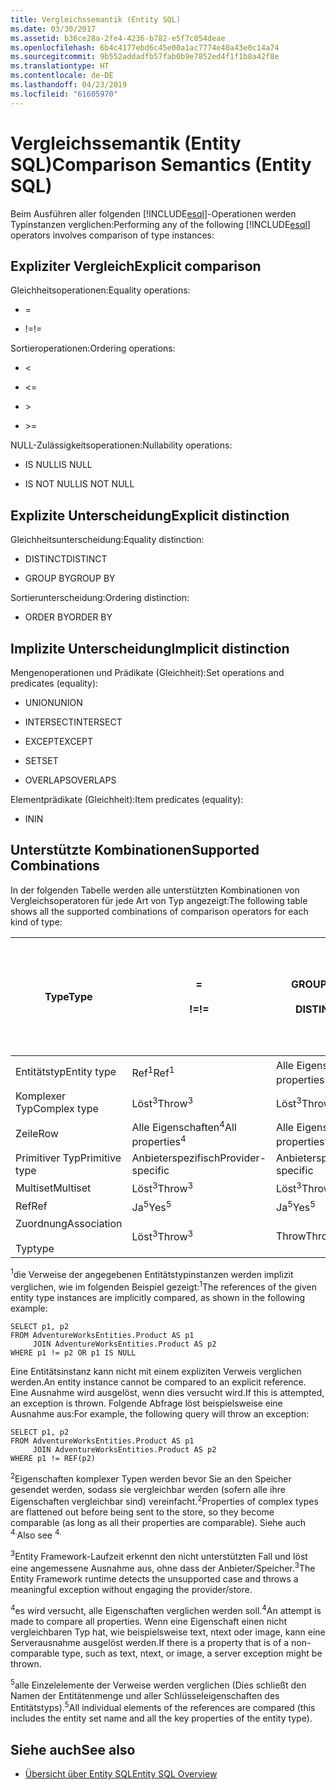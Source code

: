 ```yaml
---
title: Vergleichssemantik (Entity SQL)
ms.date: 03/30/2017
ms.assetid: b36ce28a-2fe4-4236-b782-e5f7c054deae
ms.openlocfilehash: 6b4c4177ebd6c45e00a1ac7774e40a43e0c14a74
ms.sourcegitcommit: 9b552addadfb57fab0b9e7852ed4f1f1b8a42f8e
ms.translationtype: HT
ms.contentlocale: de-DE
ms.lasthandoff: 04/23/2019
ms.locfileid: "61605970"
---
```

# <a name="comparison-semantics-entity-sql"></a><span data-ttu-id="12e2c-102">Vergleichssemantik (Entity SQL)</span><span class="sxs-lookup"><span data-stu-id="12e2c-102">Comparison Semantics (Entity SQL)</span></span>
<span data-ttu-id="12e2c-103">Beim Ausführen aller folgenden [!INCLUDE[esql](../../../../../../includes/esql-md.md)]-Operationen werden Typinstanzen verglichen:</span><span class="sxs-lookup"><span data-stu-id="12e2c-103">Performing any of the following [!INCLUDE[esql](../../../../../../includes/esql-md.md)] operators involves comparison of type instances:</span></span>  
  
## <a name="explicit-comparison"></a><span data-ttu-id="12e2c-104">Expliziter Vergleich</span><span class="sxs-lookup"><span data-stu-id="12e2c-104">Explicit comparison</span></span>  
 <span data-ttu-id="12e2c-105">Gleichheitsoperationen:</span><span class="sxs-lookup"><span data-stu-id="12e2c-105">Equality operations:</span></span>  
  
- =  
  
- <span data-ttu-id="12e2c-106">!=</span><span class="sxs-lookup"><span data-stu-id="12e2c-106">!=</span></span>  
  
 <span data-ttu-id="12e2c-107">Sortieroperationen:</span><span class="sxs-lookup"><span data-stu-id="12e2c-107">Ordering operations:</span></span>  
  
- <  
  
- \<=  
  
- \>  
  
- \>=  
  
 <span data-ttu-id="12e2c-108">NULL-Zulässigkeitsoperationen:</span><span class="sxs-lookup"><span data-stu-id="12e2c-108">Nullability operations:</span></span>  
  
- <span data-ttu-id="12e2c-109">IS NULL</span><span class="sxs-lookup"><span data-stu-id="12e2c-109">IS NULL</span></span>  
  
- <span data-ttu-id="12e2c-110">IS NOT NULL</span><span class="sxs-lookup"><span data-stu-id="12e2c-110">IS NOT NULL</span></span>  
  
## <a name="explicit-distinction"></a><span data-ttu-id="12e2c-111">Explizite Unterscheidung</span><span class="sxs-lookup"><span data-stu-id="12e2c-111">Explicit distinction</span></span>  
 <span data-ttu-id="12e2c-112">Gleichheitsunterscheidung:</span><span class="sxs-lookup"><span data-stu-id="12e2c-112">Equality distinction:</span></span>  
  
- <span data-ttu-id="12e2c-113">DISTINCT</span><span class="sxs-lookup"><span data-stu-id="12e2c-113">DISTINCT</span></span>  
  
- <span data-ttu-id="12e2c-114">GROUP BY</span><span class="sxs-lookup"><span data-stu-id="12e2c-114">GROUP BY</span></span>  
  
 <span data-ttu-id="12e2c-115">Sortierunterscheidung:</span><span class="sxs-lookup"><span data-stu-id="12e2c-115">Ordering distinction:</span></span>  
  
- <span data-ttu-id="12e2c-116">ORDER BY</span><span class="sxs-lookup"><span data-stu-id="12e2c-116">ORDER BY</span></span>  
  
## <a name="implicit-distinction"></a><span data-ttu-id="12e2c-117">Implizite Unterscheidung</span><span class="sxs-lookup"><span data-stu-id="12e2c-117">Implicit distinction</span></span>  
 <span data-ttu-id="12e2c-118">Mengenoperationen und Prädikate (Gleichheit):</span><span class="sxs-lookup"><span data-stu-id="12e2c-118">Set operations and predicates (equality):</span></span>  
  
- <span data-ttu-id="12e2c-119">UNION</span><span class="sxs-lookup"><span data-stu-id="12e2c-119">UNION</span></span>  
  
- <span data-ttu-id="12e2c-120">INTERSECT</span><span class="sxs-lookup"><span data-stu-id="12e2c-120">INTERSECT</span></span>  
  
- <span data-ttu-id="12e2c-121">EXCEPT</span><span class="sxs-lookup"><span data-stu-id="12e2c-121">EXCEPT</span></span>  
  
- <span data-ttu-id="12e2c-122">SET</span><span class="sxs-lookup"><span data-stu-id="12e2c-122">SET</span></span>  
  
- <span data-ttu-id="12e2c-123">OVERLAPS</span><span class="sxs-lookup"><span data-stu-id="12e2c-123">OVERLAPS</span></span>  
  
 <span data-ttu-id="12e2c-124">Elementprädikate (Gleichheit):</span><span class="sxs-lookup"><span data-stu-id="12e2c-124">Item predicates (equality):</span></span>  
  
- <span data-ttu-id="12e2c-125">IN</span><span class="sxs-lookup"><span data-stu-id="12e2c-125">IN</span></span>  
  
## <a name="supported-combinations"></a><span data-ttu-id="12e2c-126">Unterstützte Kombinationen</span><span class="sxs-lookup"><span data-stu-id="12e2c-126">Supported Combinations</span></span>  
 <span data-ttu-id="12e2c-127">In der folgenden Tabelle werden alle unterstützten Kombinationen von Vergleichsoperatoren für jede Art von Typ angezeigt:</span><span class="sxs-lookup"><span data-stu-id="12e2c-127">The following table shows all the supported combinations of comparison operators for each kind of type:</span></span>  
  
|<span data-ttu-id="12e2c-128">**Type**</span><span class="sxs-lookup"><span data-stu-id="12e2c-128">**Type**</span></span>|**=**<br /><br /> <span data-ttu-id="12e2c-129">**\!=**</span><span class="sxs-lookup"><span data-stu-id="12e2c-129">**!=**</span></span>|<span data-ttu-id="12e2c-130">**GROUP BY**</span><span class="sxs-lookup"><span data-stu-id="12e2c-130">**GROUP BY**</span></span><br /><br /> <span data-ttu-id="12e2c-131">**DISTINCT**</span><span class="sxs-lookup"><span data-stu-id="12e2c-131">**DISTINCT**</span></span>|<span data-ttu-id="12e2c-132">**UNION**</span><span class="sxs-lookup"><span data-stu-id="12e2c-132">**UNION**</span></span><br /><br /> <span data-ttu-id="12e2c-133">**INTERSECT**</span><span class="sxs-lookup"><span data-stu-id="12e2c-133">**INTERSECT**</span></span><br /><br /> <span data-ttu-id="12e2c-134">**EXCEPT**</span><span class="sxs-lookup"><span data-stu-id="12e2c-134">**EXCEPT**</span></span><br /><br /> <span data-ttu-id="12e2c-135">**SET**</span><span class="sxs-lookup"><span data-stu-id="12e2c-135">**SET**</span></span><br /><br /> <span data-ttu-id="12e2c-136">**OVERLAPS**</span><span class="sxs-lookup"><span data-stu-id="12e2c-136">**OVERLAPS**</span></span>|<span data-ttu-id="12e2c-137">**IN**</span><span class="sxs-lookup"><span data-stu-id="12e2c-137">**IN**</span></span>|<span data-ttu-id="12e2c-138">**<   <=**</span><span class="sxs-lookup"><span data-stu-id="12e2c-138">**<   <=**</span></span><br /><br /> <span data-ttu-id="12e2c-139">**>   >=**</span><span class="sxs-lookup"><span data-stu-id="12e2c-139">**>   >=**</span></span>|<span data-ttu-id="12e2c-140">**ORDER BY**</span><span class="sxs-lookup"><span data-stu-id="12e2c-140">**ORDER BY**</span></span>|<span data-ttu-id="12e2c-141">**IS NULL**</span><span class="sxs-lookup"><span data-stu-id="12e2c-141">**IS NULL**</span></span><br /><br /> <span data-ttu-id="12e2c-142">**IST NICHT NULL**</span><span class="sxs-lookup"><span data-stu-id="12e2c-142">**IS NOT NULL**</span></span>|  
|-|-|-|-|-|-|-|-|  
|<span data-ttu-id="12e2c-143">Entitätstyp</span><span class="sxs-lookup"><span data-stu-id="12e2c-143">Entity type</span></span>|<span data-ttu-id="12e2c-144">Ref<sup>1</sup></span><span class="sxs-lookup"><span data-stu-id="12e2c-144">Ref<sup>1</sup></span></span>|<span data-ttu-id="12e2c-145">Alle Eigenschaften<sup>2</sup></span><span class="sxs-lookup"><span data-stu-id="12e2c-145">All properties<sup>2</sup></span></span>|<span data-ttu-id="12e2c-146">Alle Eigenschaften<sup>2</sup></span><span class="sxs-lookup"><span data-stu-id="12e2c-146">All properties<sup>2</sup></span></span>|<span data-ttu-id="12e2c-147">Alle Eigenschaften<sup>2</sup></span><span class="sxs-lookup"><span data-stu-id="12e2c-147">All properties<sup>2</sup></span></span>|<span data-ttu-id="12e2c-148">Löst<sup>3</sup></span><span class="sxs-lookup"><span data-stu-id="12e2c-148">Throw<sup>3</sup></span></span>|<span data-ttu-id="12e2c-149">Löst<sup>3</sup></span><span class="sxs-lookup"><span data-stu-id="12e2c-149">Throw<sup>3</sup></span></span>|<span data-ttu-id="12e2c-150">Ref<sup>1</sup></span><span class="sxs-lookup"><span data-stu-id="12e2c-150">Ref<sup>1</sup></span></span>|  
|<span data-ttu-id="12e2c-151">Komplexer Typ</span><span class="sxs-lookup"><span data-stu-id="12e2c-151">Complex type</span></span>|<span data-ttu-id="12e2c-152">Löst<sup>3</sup></span><span class="sxs-lookup"><span data-stu-id="12e2c-152">Throw<sup>3</sup></span></span>|<span data-ttu-id="12e2c-153">Löst<sup>3</sup></span><span class="sxs-lookup"><span data-stu-id="12e2c-153">Throw<sup>3</sup></span></span>|<span data-ttu-id="12e2c-154">Löst<sup>3</sup></span><span class="sxs-lookup"><span data-stu-id="12e2c-154">Throw<sup>3</sup></span></span>|<span data-ttu-id="12e2c-155">Löst<sup>3</sup></span><span class="sxs-lookup"><span data-stu-id="12e2c-155">Throw<sup>3</sup></span></span>|<span data-ttu-id="12e2c-156">Löst<sup>3</sup></span><span class="sxs-lookup"><span data-stu-id="12e2c-156">Throw<sup>3</sup></span></span>|<span data-ttu-id="12e2c-157">Löst<sup>3</sup></span><span class="sxs-lookup"><span data-stu-id="12e2c-157">Throw<sup>3</sup></span></span>|<span data-ttu-id="12e2c-158">Löst<sup>3</sup></span><span class="sxs-lookup"><span data-stu-id="12e2c-158">Throw<sup>3</sup></span></span>|  
|<span data-ttu-id="12e2c-159">Zeile</span><span class="sxs-lookup"><span data-stu-id="12e2c-159">Row</span></span>|<span data-ttu-id="12e2c-160">Alle Eigenschaften<sup>4</sup></span><span class="sxs-lookup"><span data-stu-id="12e2c-160">All properties<sup>4</sup></span></span>|<span data-ttu-id="12e2c-161">Alle Eigenschaften<sup>4</sup></span><span class="sxs-lookup"><span data-stu-id="12e2c-161">All properties<sup>4</sup></span></span>|<span data-ttu-id="12e2c-162">Alle Eigenschaften<sup>4</sup></span><span class="sxs-lookup"><span data-stu-id="12e2c-162">All properties<sup>4</sup></span></span>|<span data-ttu-id="12e2c-163">Löst<sup>3</sup></span><span class="sxs-lookup"><span data-stu-id="12e2c-163">Throw<sup>3</sup></span></span>|<span data-ttu-id="12e2c-164">Löst<sup>3</sup></span><span class="sxs-lookup"><span data-stu-id="12e2c-164">Throw<sup>3</sup></span></span>|<span data-ttu-id="12e2c-165">Alle Eigenschaften<sup>4</sup></span><span class="sxs-lookup"><span data-stu-id="12e2c-165">All properties<sup>4</sup></span></span>|<span data-ttu-id="12e2c-166">Löst<sup>3</sup></span><span class="sxs-lookup"><span data-stu-id="12e2c-166">Throw<sup>3</sup></span></span>|  
|<span data-ttu-id="12e2c-167">Primitiver Typ</span><span class="sxs-lookup"><span data-stu-id="12e2c-167">Primitive type</span></span>|<span data-ttu-id="12e2c-168">Anbieterspezifisch</span><span class="sxs-lookup"><span data-stu-id="12e2c-168">Provider-specific</span></span>|<span data-ttu-id="12e2c-169">Anbieterspezifisch</span><span class="sxs-lookup"><span data-stu-id="12e2c-169">Provider-specific</span></span>|<span data-ttu-id="12e2c-170">Anbieterspezifisch</span><span class="sxs-lookup"><span data-stu-id="12e2c-170">Provider-specific</span></span>|<span data-ttu-id="12e2c-171">Anbieterspezifisch</span><span class="sxs-lookup"><span data-stu-id="12e2c-171">Provider-specific</span></span>|<span data-ttu-id="12e2c-172">Anbieterspezifisch</span><span class="sxs-lookup"><span data-stu-id="12e2c-172">Provider-specific</span></span>|<span data-ttu-id="12e2c-173">Anbieterspezifisch</span><span class="sxs-lookup"><span data-stu-id="12e2c-173">Provider-specific</span></span>|<span data-ttu-id="12e2c-174">Anbieterspezifisch</span><span class="sxs-lookup"><span data-stu-id="12e2c-174">Provider-specific</span></span>|  
|<span data-ttu-id="12e2c-175">Multiset</span><span class="sxs-lookup"><span data-stu-id="12e2c-175">Multiset</span></span>|<span data-ttu-id="12e2c-176">Löst<sup>3</sup></span><span class="sxs-lookup"><span data-stu-id="12e2c-176">Throw<sup>3</sup></span></span>|<span data-ttu-id="12e2c-177">Löst<sup>3</sup></span><span class="sxs-lookup"><span data-stu-id="12e2c-177">Throw<sup>3</sup></span></span>|<span data-ttu-id="12e2c-178">Löst<sup>3</sup></span><span class="sxs-lookup"><span data-stu-id="12e2c-178">Throw<sup>3</sup></span></span>|<span data-ttu-id="12e2c-179">Löst<sup>3</sup></span><span class="sxs-lookup"><span data-stu-id="12e2c-179">Throw<sup>3</sup></span></span>|<span data-ttu-id="12e2c-180">Löst<sup>3</sup></span><span class="sxs-lookup"><span data-stu-id="12e2c-180">Throw<sup>3</sup></span></span>|<span data-ttu-id="12e2c-181">Löst<sup>3</sup></span><span class="sxs-lookup"><span data-stu-id="12e2c-181">Throw<sup>3</sup></span></span>|<span data-ttu-id="12e2c-182">Löst<sup>3</sup></span><span class="sxs-lookup"><span data-stu-id="12e2c-182">Throw<sup>3</sup></span></span>|  
|<span data-ttu-id="12e2c-183">Ref</span><span class="sxs-lookup"><span data-stu-id="12e2c-183">Ref</span></span>|<span data-ttu-id="12e2c-184">Ja<sup>5</sup></span><span class="sxs-lookup"><span data-stu-id="12e2c-184">Yes<sup>5</sup></span></span>|<span data-ttu-id="12e2c-185">Ja<sup>5</sup></span><span class="sxs-lookup"><span data-stu-id="12e2c-185">Yes<sup>5</sup></span></span>|<span data-ttu-id="12e2c-186">Ja<sup>5</sup></span><span class="sxs-lookup"><span data-stu-id="12e2c-186">Yes<sup>5</sup></span></span>|<span data-ttu-id="12e2c-187">Ja<sup>5</sup></span><span class="sxs-lookup"><span data-stu-id="12e2c-187">Yes<sup>5</sup></span></span>|<span data-ttu-id="12e2c-188">Throw</span><span class="sxs-lookup"><span data-stu-id="12e2c-188">Throw</span></span>|<span data-ttu-id="12e2c-189">Throw</span><span class="sxs-lookup"><span data-stu-id="12e2c-189">Throw</span></span>|<span data-ttu-id="12e2c-190">Ja<sup>5</sup></span><span class="sxs-lookup"><span data-stu-id="12e2c-190">Yes<sup>5</sup></span></span>|  
|<span data-ttu-id="12e2c-191">Zuordnung</span><span class="sxs-lookup"><span data-stu-id="12e2c-191">Association</span></span><br /><br /> <span data-ttu-id="12e2c-192">Typ</span><span class="sxs-lookup"><span data-stu-id="12e2c-192">type</span></span>|<span data-ttu-id="12e2c-193">Löst<sup>3</sup></span><span class="sxs-lookup"><span data-stu-id="12e2c-193">Throw<sup>3</sup></span></span>|<span data-ttu-id="12e2c-194">Throw</span><span class="sxs-lookup"><span data-stu-id="12e2c-194">Throw</span></span>|<span data-ttu-id="12e2c-195">Throw</span><span class="sxs-lookup"><span data-stu-id="12e2c-195">Throw</span></span>|<span data-ttu-id="12e2c-196">Throw</span><span class="sxs-lookup"><span data-stu-id="12e2c-196">Throw</span></span>|<span data-ttu-id="12e2c-197">Löst<sup>3</sup></span><span class="sxs-lookup"><span data-stu-id="12e2c-197">Throw<sup>3</sup></span></span>|<span data-ttu-id="12e2c-198">Löst<sup>3</sup></span><span class="sxs-lookup"><span data-stu-id="12e2c-198">Throw<sup>3</sup></span></span>|<span data-ttu-id="12e2c-199">Löst<sup>3</sup></span><span class="sxs-lookup"><span data-stu-id="12e2c-199">Throw<sup>3</sup></span></span>|  
  
 <span data-ttu-id="12e2c-200"><sup>1</sup>die Verweise der angegebenen Entitätstypinstanzen werden implizit verglichen, wie im folgenden Beispiel gezeigt:</span><span class="sxs-lookup"><span data-stu-id="12e2c-200"><sup>1</sup>The references of the given entity type instances are implicitly compared, as shown in the following example:</span></span>  
  
```  
SELECT p1, p2   
FROM AdventureWorksEntities.Product AS p1   
     JOIN AdventureWorksEntities.Product AS p2   
WHERE p1 != p2 OR p1 IS NULL  
```  
  
 <span data-ttu-id="12e2c-201">Eine Entitätsinstanz kann nicht mit einem expliziten Verweis verglichen werden.</span><span class="sxs-lookup"><span data-stu-id="12e2c-201">An entity instance cannot be compared to an explicit reference.</span></span> <span data-ttu-id="12e2c-202">Eine Ausnahme wird ausgelöst, wenn dies versucht wird.</span><span class="sxs-lookup"><span data-stu-id="12e2c-202">If this is attempted, an exception is thrown.</span></span> <span data-ttu-id="12e2c-203">Folgende Abfrage löst beispielsweise eine Ausnahme aus:</span><span class="sxs-lookup"><span data-stu-id="12e2c-203">For example, the following query will throw an exception:</span></span>  
  
```  
SELECT p1, p2   
FROM AdventureWorksEntities.Product AS p1   
     JOIN AdventureWorksEntities.Product AS p2   
WHERE p1 != REF(p2)  
```  
  
 <span data-ttu-id="12e2c-204"><sup>2</sup>Eigenschaften komplexer Typen werden bevor Sie an den Speicher gesendet werden, sodass sie vergleichbar werden (sofern alle ihre Eigenschaften vergleichbar sind) vereinfacht.</span><span class="sxs-lookup"><span data-stu-id="12e2c-204"><sup>2</sup>Properties of complex types are flattened out before being sent to the store, so they become comparable (as long as all their properties are comparable).</span></span> <span data-ttu-id="12e2c-205">Siehe auch <sup>4.</sup></span><span class="sxs-lookup"><span data-stu-id="12e2c-205">Also see <sup>4.</sup></span></span>  
  
 <span data-ttu-id="12e2c-206"><sup>3</sup>Entity Framework-Laufzeit erkennt den nicht unterstützten Fall und löst eine angemessene Ausnahme aus, ohne dass der Anbieter/Speicher.</span><span class="sxs-lookup"><span data-stu-id="12e2c-206"><sup>3</sup>The Entity Framework runtime detects the unsupported case and throws a meaningful exception without engaging the provider/store.</span></span>  
  
 <span data-ttu-id="12e2c-207"><sup>4</sup>es wird versucht, alle Eigenschaften verglichen werden soll.</span><span class="sxs-lookup"><span data-stu-id="12e2c-207"><sup>4</sup>An attempt is made to compare all properties.</span></span> <span data-ttu-id="12e2c-208">Wenn eine Eigenschaft einen nicht vergleichbaren Typ hat, wie beispielsweise text, ntext oder image, kann eine Serverausnahme ausgelöst werden.</span><span class="sxs-lookup"><span data-stu-id="12e2c-208">If there is a property that is of a non-comparable type, such as text, ntext, or image, a server exception might be thrown.</span></span>  
  
 <span data-ttu-id="12e2c-209"><sup>5</sup>alle Einzelelemente der Verweise werden verglichen (Dies schließt den Namen der Entitätenmenge und aller Schlüsseleigenschaften des Entitätstyps).</span><span class="sxs-lookup"><span data-stu-id="12e2c-209"><sup>5</sup>All individual elements of the references are compared (this includes the entity set name and all the key properties of the entity type).</span></span>  
  
## <a name="see-also"></a><span data-ttu-id="12e2c-210">Siehe auch</span><span class="sxs-lookup"><span data-stu-id="12e2c-210">See also</span></span>

- [<span data-ttu-id="12e2c-211">Übersicht über Entity SQL</span><span class="sxs-lookup"><span data-stu-id="12e2c-211">Entity SQL Overview</span></span>](../../../../../../docs/framework/data/adonet/ef/language-reference/entity-sql-overview.md)
